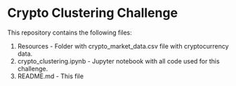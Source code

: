 # Crypto Clustering Challenge

This repository contains the following files:
1. Resources - Folder with crypto_market_data.csv file with cryptocurrency data.
2. crypto_clustering.ipynb - Jupyter notebook with all code used for this challenge.
3. README.md - This file
